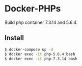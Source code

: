 Docker-PHPs
====

Build php container 7.3.14 and 5.6.4.

## Install

```bash
$ docker-compose up -d
$ docker exec -it php-5.6.4 bash
$ docker exec -it php-7.3.14 bash
```

